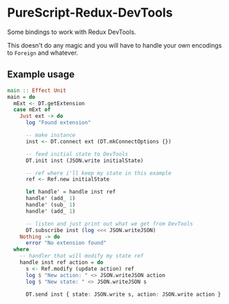 # PureScript-Redux-DevTools

Some bindings to work with Redux DevTools.

This doesn't do any magic and you will have to handle your own encodings to `Foreign` and whatever.

## Example usage

```purs
main :: Effect Unit
main = do
  mExt <- DT.getExtension
  case mExt of
    Just ext -> do
      log "Found extension"

      -- make instance
      inst <- DT.connect ext (DT.mkConnectOptions {})

      -- feed initial state to DevTools
      DT.init inst (JSON.write initialState)

      -- ref where i'll keep my state in this example
      ref <- Ref.new initialState

      let handle' = handle inst ref
      handle' (add_ 1)
      handle' (sub_ 1)
      handle' (add_ 1)

      -- listen and just print out what we get from DevTools
      DT.subscribe inst (log <<< JSON.writeJSON)
    Nothing -> do
      error "No extension found"
  where
    -- handler that will modify my state ref
    handle inst ref action = do
      s <- Ref.modify (update action) ref
      log $ "New action: " <> JSON.writeJSON action
      log $ "New state: " <> JSON.writeJSON s

      DT.send inst { state: JSON.write s, action: JSON.write action }
```
